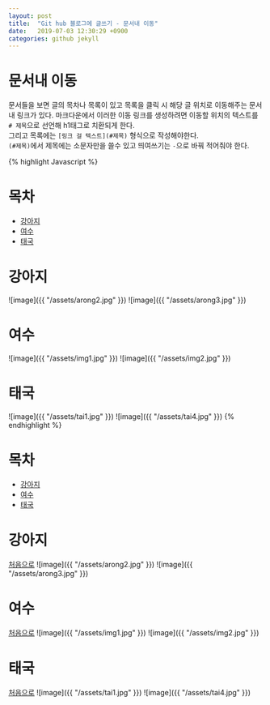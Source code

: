 ```yaml
---
layout: post
title:  "Git hub 블로그에 글쓰기 - 문서내 이동"
date:   2019-07-03 12:30:29 +0900
categories: github jekyll
---
```


# 문서내 이동

문서들을 보면 글의 목차나 목록이 있고 목록을 클릭 시 해당 글 위치로 이동해주는 문서 내 링크가 있다.
마크다운에서 이러한 이동 링크를 생성하려면 이동할 위치의 텍스트를 `# 제목`으로 선언해 h1태그로 치환되게 한다.  
그리고 목록에는 `[링크 걸 텍스트](#제목)` 형식으로 작성해야한다.  
`(#제목)`에서 제목에는 소문자만을 쓸수 있고 띄여쓰기는 `-`으로 바꿔 적어줘야 한다.

{% highlight Javascript %}
# 목차
- [강아지](#강아지)  
- [여수](#여수)  
- [태국](#태국)

# 강아지
![image]({{ "/assets/arong2.jpg" }})
![image]({{ "/assets/arong3.jpg" }})
# 여수
![image]({{ "/assets/img1.jpg" }})
![image]({{ "/assets/img2.jpg" }})
# 태국
![image]({{ "/assets/tai1.jpg" }})
![image]({{ "/assets/tai4.jpg" }})
{% endhighlight %}

# 목차
- [강아지](#강아지)  
- [여수](#여수)  
- [태국](#태국)

# 강아지
[처음으로](#문서내-이동) 
![image]({{ "/assets/arong2.jpg" }})
![image]({{ "/assets/arong3.jpg" }})
# 여수
[처음으로](#문서내-이동) 
![image]({{ "/assets/img1.jpg" }})
![image]({{ "/assets/img2.jpg" }})
# 태국
[처음으로](#문서내-이동) 
![image]({{ "/assets/tai1.jpg" }})
![image]({{ "/assets/tai4.jpg" }})
